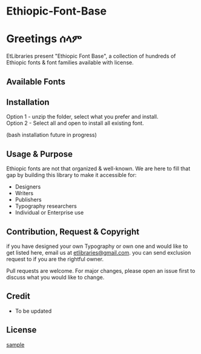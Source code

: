 # Ethiopic-Font-Base

# Greetings ሰላም

EtLibraries present "Ethiopic Font Base", a collection of hundreds of Ethiopic fonts & font families available with license.  

## Available Fonts
 
  


## Installation

Option 1 - unzip the folder, select what you prefer and install.
\
Option 2 - Select all and open to install all existing font.  

(bash installation future in progress)

## Usage & Purpose
Ethiopic fonts are not that organized & well-known. We are here to fill that gap by building this library to make it accessible for:
- Designers
- Writers
- Publishers
- Typography researchers
- Individual or Enterprise use

## Contribution, Request & Copyright
if you have designed your own Typography or own one and would like to get listed here, email us at etlibraries@gmail.com. you can send exclusion request to if you are the rightful owner.

Pull requests are welcome. For major changes, please open an issue first
to discuss what you would like to change.

## Credit
 - To be updated

## License

[sample](https://choosealicense.com/licenses/mit/)
